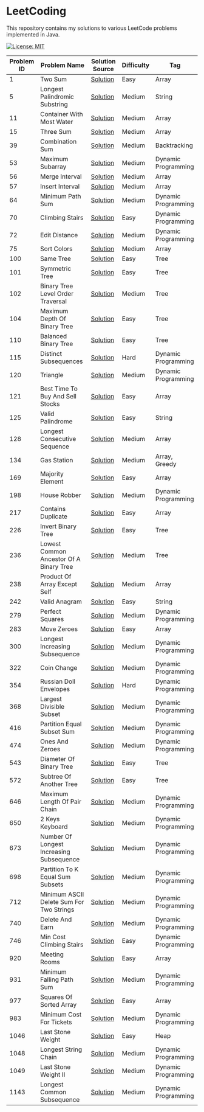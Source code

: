 # LeetCoding

This repository contains my solutions to various LeetCode problems implemented in Java.

[![License: MIT](https://img.shields.io/badge/License-MIT-yellow.svg)](https://github.com/anirudhology/LeetCoding/blob/main/LICENSE)

| Problem ID | Problem Name                             | Solution Source                                                                                                    | Difficulty | Tag                 |
|------------|------------------------------------------|--------------------------------------------------------------------------------------------------------------------|------------|---------------------|
| 1          | Two Sum                                  | [Solution](src/main/java/com/anirudhology/leetcoding/array/TwoSum.java)                                            | Easy       | Array               |
| 5          | Longest Palindromic Substring            | [Solution](src/main/java/com/anirudhology/leetcoding/string/LongestPalindromicSubstring.java)                      | Medium     | String              |
| 11         | Container With Most Water                | [Solution](src/main/java/com/anirudhology/leetcoding/array/ContainerWithMostWater.java)                            | Medium     | Array               |
| 15         | Three Sum                                | [Solution](src/main/java/com/anirudhology/leetcoding/array/ThreeSum.java)                                          | Medium     | Array               |
| 39         | Combination Sum                          | [Solution](src/main/java/com/anirudhology/leetcoding/backtracking/CombinationSum.java)                             | Medium     | Backtracking        |
| 53         | Maximum Subarray                         | [Solution](src/main/java/com/anirudhology/leetcoding/dynamicprogramming/MaximumSubarray.java)                      | Medium     | Dynamic Programming |
| 56         | Merge Interval                           | [Solution](src/main/java/com/anirudhology/leetcoding/array/MergeIntervals.java)                                    | Medium     | Array               |
| 57         | Insert Interval                          | [Solution](src/main/java/com/anirudhology/leetcoding/array/InsertInterval.java)                                    | Medium     | Array               |
| 64         | Minimum Path Sum                         | [Solution](src/main/java/com/anirudhology/leetcoding/dynamicprogramming/MinimumPathSum.java)                       | Medium     | Dynamic Programming |
| 70         | Climbing Stairs                          | [Solution](src/main/java/com/anirudhology/leetcoding/dynamicprogramming/ClimbingStairs.java)                       | Easy       | Dynamic Programming |
| 72         | Edit Distance                            | [Solution](src/main/java/com/anirudhology/leetcoding/dynamicprogramming/EditDistance.java)                         | Medium     | Dynamic Programming |
| 75         | Sort Colors                              | [Solution](src/main/java/com/anirudhology/leetcoding/array/SortColors.java)                                        | Medium     | Array               |
| 100        | Same Tree                                | [Solution](src/main/java/com/anirudhology/leetcoding/tree/SameTree.java)                                           | Easy       | Tree                |
| 101        | Symmetric Tree                           | [Solution](src/main/java/com/anirudhology/leetcoding/tree/SymmetricTree.java)                                      | Easy       | Tree                |
| 102        | Binary Tree Level Order Traversal        | [Solution](src/main/java/com/anirudhology/leetcoding/tree/BinaryTreeLevelOrderTraversal.java)                      | Medium     | Tree                |
| 104        | Maximum Depth Of Binary Tree             | [Solution](src/main/java/com/anirudhology/leetcoding/tree/MaximumDepthOfBinaryTree.java)                           | Easy       | Tree                |
| 110        | Balanced Binary Tree                     | [Solution](src/main/java/com/anirudhology/leetcoding/tree/BalancedBinaryTree.java)                                 | Easy       | Tree                |
| 115        | Distinct Subsequences                    | [Solution](src/main/java/com/anirudhology/leetcoding/dynamicprogramming/DistinctSubsequences.java)                 | Hard       | Dynamic Programming |
| 120        | Triangle                                 | [Solution](src/main/java/com/anirudhology/leetcoding/dynamicprogramming/Triangle.java)                             | Medium     | Dynamic Programming |
| 121        | Best Time To Buy And Sell Stocks         | [Solution](src/main/java/com/anirudhology/leetcoding/array/BestTimeToBuyAndSellStocks.java)                        | Easy       | Array               |
| 125        | Valid Palindrome                         | [Solution](src/main/java/com/anirudhology/leetcoding/string/ValidPalindrome.java)                                  | Easy       | String              |
| 128        | Longest Consecutive Sequence             | [Solution](src/main/java/com/anirudhology/leetcoding/array/LongestConsecutiveSequence.java)                        | Medium     | Array               |
| 134        | Gas Station                              | [Solution](src/main/java/com/anirudhology/leetcoding/array/GasStation.java)                                        | Medium     | Array, Greedy       |
| 169        | Majority Element                         | [Solution](src/main/java/com/anirudhology/leetcoding/array/MajorityElement.java)                                   | Easy       | Array               |
| 198        | House Robber                             | [Solution](src/main/java/com/anirudhology/leetcoding/dynamicprogramming/HouseRobber.java)                          | Medium     | Dynamic Programming |
| 217        | Contains Duplicate                       | [Solution](src/main/java/com/anirudhology/leetcoding/array/ContainsDuplicate.java)                                 | Easy       | Array               |
| 226        | Invert Binary Tree                       | [Solution](src/main/java/com/anirudhology/leetcoding/tree/InvertBinaryTree.java)                                   | Easy       | Tree                |
| 236        | Lowest Common Ancestor Of A Binary Tree  | [Solution](src/main/java/com/anirudhology/leetcoding/tree/LowestCommonAncestorOfABinaryTree.java)                  | Medium     | Tree                |
| 238        | Product Of Array Except Self             | [Solution](src/main/java/com/anirudhology/leetcoding/array/ProductOfArrayExceptSelf.java)                          | Medium     | Array               |
| 242        | Valid Anagram                            | [Solution](src/main/java/com/anirudhology/leetcoding/string/ValidAnagram.java)                                     | Easy       | String              |
| 279        | Perfect Squares                          | [Solution](src/main/java/com/anirudhology/leetcoding/dynamicprogramming/PerfectSquares.java)                       | Medium     | Dynamic Programming |
| 283        | Move Zeroes                              | [Solution](src/main/java/com/anirudhology/leetcoding/array/MoveZeroes.java)                                        | Easy       | Array               |
| 300        | Longest Increasing Subsequence           | [Solution](src/main/java/com/anirudhology/leetcoding/dynamicprogramming/LongestIncreasingSubsequence.java)         | Medium     | Dynamic Programming |
| 322        | Coin Change                              | [Solution](src/main/java/com/anirudhology/leetcoding/dynamicprogramming/CoinChange.java)                           | Medium     | Dynamic Programming |
| 354        | Russian Doll Envelopes                   | [Solution](src/main/java/com/anirudhology/leetcoding/dynamicprogramming/RussianDollEnvelopes.java)                 | Hard       | Dynamic Programming |
| 368        | Largest Divisible Subset                 | [Solution](src/main/java/com/anirudhology/leetcoding/dynamicprogramming/LargestDivisibleSubset.java)               | Medium     | Dynamic Programming |
| 416        | Partition Equal Subset Sum               | [Solution](src/main/java/com/anirudhology/leetcoding/dynamicprogramming/PartitionEqualSubsetSum.java)              | Medium     | Dynamic Programming |
| 474        | Ones And Zeroes                          | [Solution](src/main/java/com/anirudhology/leetcoding/dynamicprogramming/OnesAndZeroes.java)                        | Medium     | Dynamic Programming |
| 543        | Diameter Of Binary Tree                  | [Solution](src/main/java/com/anirudhology/leetcoding/tree/DiameterOfBinaryTree.java)                               | Easy       | Tree                |
| 572        | Subtree Of Another Tree                  | [Solution](src/main/java/com/anirudhology/leetcoding/tree/SubtreeOfAnotherTree.java)                               | Easy       | Tree                |
| 646        | Maximum Length Of Pair Chain             | [Solution](src/main/java/com/anirudhology/leetcoding/dynamicprogramming/MaximumLengthOfPairChain.java)             | Medium     | Dynamic Programming |
| 650        | 2 Keys Keyboard                          | [Solution](src/main/java/com/anirudhology/leetcoding/dynamicprogramming/TwoKeysKeyboard.java)                      | Medium     | Dynamic Programming |
| 673        | Number Of Longest Increasing Subsequence | [Solution](src/main/java/com/anirudhology/leetcoding/dynamicprogramming/NumberOfLongestIncreasingSubsequence.java) | Medium     | Dynamic Programming |
| 698        | Partition To K Equal Sum Subsets         | [Solution](src/main/java/com/anirudhology/leetcoding/backtracking/PartitionToKEqualSumSubsets.java)                | Medium     | Dynamic Programming |
| 712        | Minimum ASCII Delete Sum For Two Strings | [Solution](src/main/java/com/anirudhology/leetcoding/dynamicprogramming/MinimumASCIIDeleteSumForTwoStrings.java)   | Medium     | Dynamic Programming |
| 740        | Delete And Earn                          | [Solution](src/main/java/com/anirudhology/leetcoding/dynamicprogramming/DeleteAndEarn.java)                        | Medium     | Dynamic Programming |
| 746        | Min Cost Climbing Stairs                 | [Solution](src/main/java/com/anirudhology/leetcoding/dynamicprogramming/MinCostClimbingStairs.java)                | Easy       | Dynamic Programming |
| 920        | Meeting Rooms                            | [Solution](src/main/java/com/anirudhology/leetcoding/array/MeetingRooms.java)                                      | Easy       | Array               |
| 931        | Minimum Falling Path Sum                 | [Solution](src/main/java/com/anirudhology/leetcoding/dynamicprogramming/MinimumFallingPathSum.java)                | Medium     | Dynamic Programming |
| 977        | Squares Of Sorted Array                  | [Solution](src/main/java/com/anirudhology/leetcoding/array/SquaresOfSortedArray.java)                              | Easy       | Array               |
| 983        | Minimum Cost For Tickets                 | [Solution](src/main/java/com/anirudhology/leetcoding/dynamicprogramming/MinimumCostForTickets.java)                | Medium     | Dynamic Programming |
| 1046       | Last Stone Weight                        | [Solution](src/main/java/com/anirudhology/leetcoding/heap/LastStoneWeight.java)                                    | Easy       | Heap                |
| 1048       | Longest String Chain                     | [Solution](src/main/java/com/anirudhology/leetcoding/dynamicprogramming/LongestStringChain.java)                   | Medium     | Dynamic Programming |
| 1049       | Last Stone Weight II                     | [Solution](src/main/java/com/anirudhology/leetcoding/dynamicprogramming/LastStoneWeightII.java)                    | Medium     | Dynamic Programming |
| 1143       | Longest Common Subsequence               | [Solution](src/main/java/com/anirudhology/leetcoding/dynamicprogramming/LongestCommonSubsequence.java)             | Medium     | Dynamic Programming |